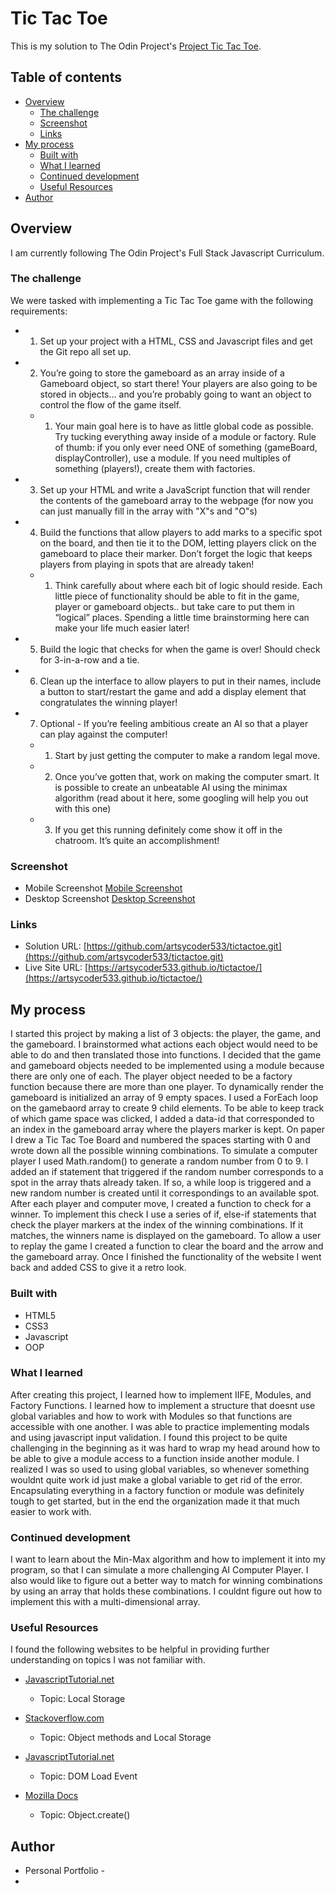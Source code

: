 # Tic Tac Toe

This is my solution to The Odin Project's [Project Tic Tac Toe](https://www.theodinproject.com/paths/full-stack-javascript/courses/javascript/lessons/tic-tac-toe).

## Table of contents

- [Overview](#overview)
  - [The challenge](#the-challenge)
  - [Screenshot](#screenshot)
  - [Links](#links)
- [My process](#my-process)
  - [Built with](#built-with)
  - [What I learned](#what-i-learned)
  - [Continued development](#continued-development)
  - [Useful Resources](#useful-resources)
- [Author](#author)

## Overview

I am currently following The Odin Project's Full Stack Javascript Curriculum.   

### The challenge

We were tasked with implementing a Tic Tac Toe game with the following requirements:

- 1. Set up your project with a HTML, CSS and Javascript files and get the Git repo all set up.
- 2. You’re going to store the gameboard as an array inside of a Gameboard object, so start there! Your players are also going to be stored in objects… and you’re probably going to want an object to control the flow of the game itself.
    - 1. Your main goal here is to have as little global code as possible. Try tucking everything away inside of a module or factory. Rule of thumb: if you only ever need ONE of something (gameBoard, displayController), use a module. If you need multiples of something (players!), create them with factories.
- 3.  Set up your HTML and write a JavaScript function that will render the contents of the gameboard array to the webpage (for now you can just manually fill in the array with "X"s and "O"s)
- 4.  Build the functions that allow players to add marks to a specific spot on the board, and then tie it to the DOM, letting players click on the gameboard to place their marker. Don’t forget the logic that keeps players from playing in spots that are already taken!
    - 1.  Think carefully about where each bit of logic should reside. Each little piece of functionality should be able to fit in the game, player or gameboard objects.. but take care to put them in “logical” places. Spending a little time brainstorming here can make your life much easier later!
- 5.  Build the logic that checks for when the game is over! Should check for 3-in-a-row and a tie.
- 6.  Clean up the interface to allow players to put in their names, include a button to start/restart the game and add a display element that congratulates the winning player!
- 7.  Optional - If you’re feeling ambitious create an AI so that a player can play against the computer!
    - 1.  Start by just getting the computer to make a random legal move.
    - 2.  Once you’ve gotten that, work on making the computer smart. It is possible to create an unbeatable AI using the minimax algorithm (read about it here, some googling will help you out with this one)
    - 3.  If you get this running definitely come show it off in the chatroom. It’s quite an accomplishment!

### Screenshot

- Mobile Screenshot [Mobile Screenshot](./assets/mobile2.png)
- Desktop Screenshot [Desktop Screenshot](./assets/desktop1.png)

### Links

- Solution URL: [https://github.com/artsycoder533/tictactoe.git](https://github.com/artsycoder533/tictactoe.git)
- Live Site URL: [https://artsycoder533.github.io/tictactoe/](https://artsycoder533.github.io/tictactoe/)

## My process

I started this project by making a list of 3 objects:  the player, the game, and the gameboard.  I brainstormed what actions each object would need to be able to do and then translated those into functions.  I decided that the game and gameboard objects needed to be implemented using a module because there are only one of each.  The player object needed to be a factory function because there are more than one player.  To dynamically render the gameboard is initialized an array of 9 empty spaces.  I used a ForEach loop on the gamebaord array to create 9 child elements.  To be able to keep track of which game space was clicked, I added a data-id that corresponded to an index in the gameboard array where the players marker is kept.  On paper I drew a Tic Tac Toe Board and numbered the spaces starting with 0 and wrote down all the possible winning combinations.  To simulate a computer player I used Math.random() to generate a random number from 0 to 9.  I added an if statement that triggered if the random number corresponds to a spot in the array thats already taken.  If so, a while loop is triggered and a new random number is created until it correspondings to an available spot.  After each player and computer move, I created a function to check for a winner.  To implement this check I use a series of if, else-if statements that check the player markers at the index of the winning combinations.  If it matches, the winners name is displayed on the gameboard.  To allow a user to replay the game I created a function to clear the board and the arrow and the gameboard array.  Once I finished the functionality of the website I went back and added CSS to give it a retro look.

### Built with

- HTML5
- CSS3
- Javascript
- OOP

### What I learned

After creating this project, I learned how to implement IIFE, Modules, and Factory Functions.  I learned how to implement a structure that doesnt use global variables and how to work with Modules so that functions are accessible with one another.  I was able to practice implementing modals and using javascript input validation.  I found this project to be quite challenging in the beginning as it was hard to wrap my head around how to be able to give a module access to a function inside another module.  I realized I was so used to using global variables, so whenever something wouldnt quite work id just make a global variable to get rid of the error.  Encapsulating everything in a factory function or module was definitely tough to get started, but in the end the organization made it that much easier to work with.

### Continued development

I want to learn about the Min-Max algorithm and how to implement it into my program, so that I can simulate a more challenging AI Computer Player.  I also would like to figure out a better way to match for winning combinations by using an array that holds these combinations.  I couldnt figure out how to implement this with a multi-dimensional array.

### Useful Resources

I found the following websites to be helpful in providing further understanding on topics I was not familiar with.

-  [JavascriptTutorial.net](https://www.javascripttutorial.net/web-apis/javascript-localstorage/)
    - Topic: Local Storage

-  [Stackoverflow.com](https://stackoverflow.com/questions/64141609/saving-objects-in-localstorage-which-has-a-method)
    - Topic:  Object methods and Local Storage

- [JavascriptTutorial.net](https://www.javascripttutorial.net/javascript-dom/javascript-page-load-events/)
    - Topic: DOM Load Event

- [Mozilla Docs](https://developer.mozilla.org/en-US/docs/Web/JavaScript/Reference/Global_Objects/Object/create)
    - Topic: Object.create()

## Author

- Personal Portfolio - []()
- 

